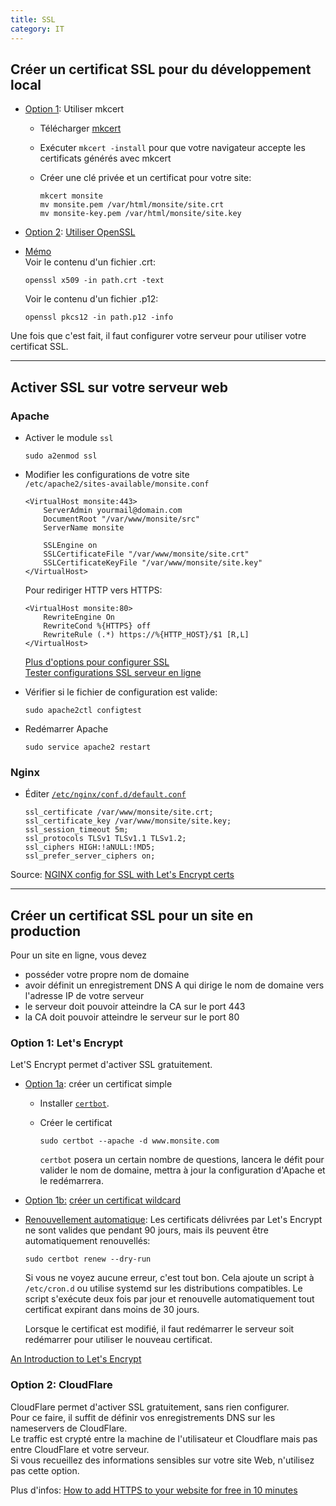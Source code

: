 ```yaml
---
title: SSL
category: IT
---
```


## Créer un certificat SSL pour du développement local

* <ins>Option 1</ins>: Utiliser mkcert

  - Télécharger [mkcert](https://github.com/FiloSottile/mkcert)
  - Exécuter `mkcert -install` pour que votre navigateur accepte les certificats générés avec mkcert
  - Créer une clé privée et un certificat pour votre site:

    ```
    mkcert monsite
    mv monsite.pem /var/html/monsite/site.crt
    mv monsite-key.pem /var/html/monsite/site.key
    ```

* <ins>Option 2</ins>: [Utiliser OpenSSL](ssl-openssl.md)

<!-- -->

* <ins>Mémo</ins>  
  Voir le contenu d'un fichier .crt:

  ```
  openssl x509 -in path.crt -text
  ```

  Voir le contenu d'un fichier .p12:

  ```
  openssl pkcs12 -in path.p12 -info
  ```

Une fois que c'est fait, il faut configurer votre serveur pour utiliser votre certificat SSL.

---

## Activer SSL sur votre serveur web

### Apache

- Activer le module `ssl`

  ```
  sudo a2enmod ssl
  ```

- Modifier les configurations de votre site  
  `/etc/apache2/sites-available/monsite.conf`

  ```
  <VirtualHost monsite:443>
      ServerAdmin yourmail@domain.com
      DocumentRoot "/var/www/monsite/src" 
      ServerName monsite

      SSLEngine on
      SSLCertificateFile "/var/www/monsite/site.crt"
      SSLCertificateKeyFile "/var/www/monsite/site.key"
  </VirtualHost>
  ```

  Pour rediriger HTTP vers HTTPS:

  ```
  <VirtualHost monsite:80>
      RewriteEngine On
      RewriteCond %{HTTPS} off
      RewriteRule (.*) https://%{HTTP_HOST}/$1 [R,L]
  </VirtualHost>
  ```

  [Plus d'options pour configurer SSL](http://httpd.apache.org/docs/2.4/en/ssl/ssl_howto.html)  
  [Tester configurations SSL serveur en ligne](https://www.ssllabs.com/ssltest/)

- Vérifier si le fichier de configuration est valide:

  ```
  sudo apache2ctl configtest
  ```

- Redémarrer Apache

  ```
  sudo service apache2 restart
  ```

### Nginx

* Éditer [`/etc/nginx/conf.d/default.conf`](https://gist.github.com/a-mt/8b86f246be623be359ca8c05fe462054)

  ```
  ssl_certificate /var/www/monsite/site.crt;
  ssl_certificate_key /var/www/monsite/site.key;
  ssl_session_timeout 5m;
  ssl_protocols TLSv1 TLSv1.1 TLSv1.2;
  ssl_ciphers HIGH:!aNULL:!MD5;
  ssl_prefer_server_ciphers on;
  ```

Source: [NGINX config for SSL with Let's Encrypt certs](https://gist.github.com/nrollr/9a39bb636a820fb97eec2ed85e473d38)

----

## Créer un certificat SSL pour un site en production

Pour un site en ligne, vous devez
* posséder votre propre nom de domaine
* avoir définit un enregistrement DNS A qui dirige le nom de domaine vers l'adresse IP de votre serveur
* le serveur doit pouvoir atteindre la CA sur le port 443
* la CA doit pouvoir atteindre le serveur sur le port 80

### Option 1: Let's Encrypt

Let'S Encrypt permet d'activer SSL gratuitement.

* <ins>Option 1a</ins>: créer un certificat simple

  * Installer [`certbot`](https://certbot.eff.org/).
  * Créer le certificat

    ```
    sudo certbot --apache -d www.monsite.com
    ```

    `certbot` posera un certain nombre de questions, lancera le défit pour valider le nom de domaine, mettra à jour la configuration d'Apache et le redémarrera.

* <ins>Option 1b:</ins> [créer un certificat wildcard](ssl-letsencrypt-wildcard.md)

* <ins>Renouvellement automatique</ins>: Les certificats délivrées par Let's Encrypt ne sont valides que pendant 90 jours, mais ils peuvent être automatiquement renouvellés:

  ```
  sudo certbot renew --dry-run
  ```

  Si vous ne voyez aucune erreur, c'est tout bon. Cela ajoute un script à `/etc/cron.d` ou utilise systemd sur les distributions compatibles. Le script s'exécute deux fois par jour et renouvelle automatiquement tout certificat expirant dans moins de 30 jours.
  
  Lorsque le certificat est modifié, il faut redémarrer le serveur soit redémarrer pour utiliser le nouveau certificat.

[An Introduction to Let's Encrypt](https://www.digitalocean.com/community/tutorials/an-introduction-to-let-s-encrypt)

### Option 2: CloudFlare

CloudFlare permet d'activer SSL gratuitement, sans rien configurer.  
Pour ce faire, il suffit de définir vos enregistrements DNS sur les nameservers de CloudFlare.  
Le traffic est crypté entre la machine de l'utilisateur et Cloudflare mais pas entre CloudFlare et votre serveur.  
Si vous recueillez des informations sensibles sur votre site Web, n'utilisez pas cette option.

Plus d'infos: [How to add HTTPS to your website for free in 10 minutes](https://medium.freecodecamp.org/free-https-c051ca570324)
